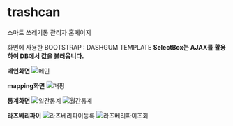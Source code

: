 # trashcan
스마트 쓰레기통 관리자 홈페이지

화면에 사용한 BOOTSTRAP : DASHGUM TEMPLATE
**SelectBox는 AJAX를 활용하여 DB에서 값을 불러옵니다.**

**메인화면**
![메인](https://user-images.githubusercontent.com/57119199/67728965-a7152380-fa32-11e9-93fc-09fa91e47ba6.JPG)

**mapping화면**
![매핑](https://user-images.githubusercontent.com/57119199/67728968-a8dee700-fa32-11e9-817d-b6aa0bf3d7be.JPG)

**통계화면**
![일간통계](https://user-images.githubusercontent.com/57119199/67728970-aa101400-fa32-11e9-83e8-f95809f78c0d.JPG)
![월간통계](https://user-images.githubusercontent.com/57119199/67728973-ab414100-fa32-11e9-8d33-0f6aac161e1e.JPG)

**라즈베리파이**
![라즈베리파이등록](https://user-images.githubusercontent.com/57119199/67728976-ac726e00-fa32-11e9-8c48-2f8cbb2c1cb6.JPG)
![라즈베리파이조회](https://user-images.githubusercontent.com/57119199/67728978-ad0b0480-fa32-11e9-9a6c-49d19c3a578d.JPG)

